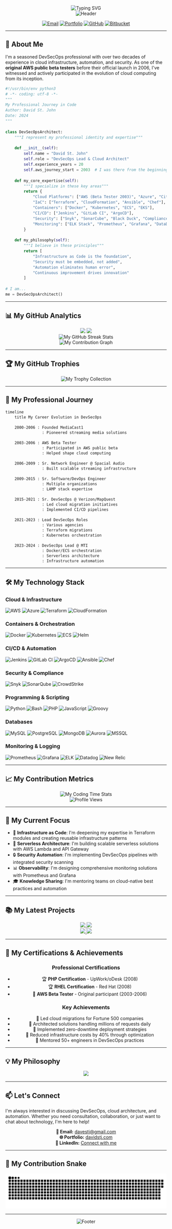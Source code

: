 <!--
 * README.md - GitHub Profile for David St. John
 * Author: David St. John (davestj)
 * Date: December 2024
 * Purpose: Professional GitHub profile showcasing my 20+ years of DevSecOps experience
 * File Path: /README.md (root of davestj/davestj repository)
 * 
 * Change Log:
 * - v1.0.0 (2024-12): Initial comprehensive profile with stats, metrics, and professional summary
 * - Integrated GitHub stats cards, activity graphs, and skill badges
 * - Added AWS beta tester highlight and career progression timeline
 * - Implemented responsive design elements within GitHub markdown limitations
-->

<!-- Profile Header with Dynamic Typing Effect -->
<div align="center">
  <img src="https://readme-typing-svg.herokuapp.com?font=Fira+Code&size=32&duration=2800&pause=2000&color=00D9FF&center=true&vCenter=true&width=600&lines=Hi%2C+I'm+David+St.+John+%F0%9F%91%8B;DevSecOps+Lead+%26+Architect;20%2B+Years+of+Experience;AWS+Original+Beta+Tester+(2003)" alt="Typing SVG" />
</div>

<!-- Professional Banner -->
<div align="center">
  <img src="https://capsule-render.vercel.app/api?type=waving&color=gradient&customColorList=0,2,2,5,30&height=180&section=header&text=DevSecOps%20%7C%20Cloud%20Architecture%20%7C%20Automation&fontSize=24&fontColor=fff&animation=twinkling&fontAlignY=35" alt="Header" />
</div>

<!-- Contact and Social Badges -->
<div align="center">
  
[![Email](https://img.shields.io/badge/Email-davestj%40gmail.com-D14836?style=for-the-badge&logo=gmail&logoColor=white)](mailto:davestj@gmail.com)
[![Portfolio](https://img.shields.io/badge/Portfolio-davestj.com-000000?style=for-the-badge&logo=vercel&logoColor=white)](https://www.davestj.com)
[![GitHub](https://img.shields.io/badge/GitHub-davestj-181717?style=for-the-badge&logo=github&logoColor=white)](https://github.com/davestj)
[![Bitbucket](https://img.shields.io/badge/Bitbucket-davestj-0052CC?style=for-the-badge&logo=bitbucket&logoColor=white)](http://bitbucket.org/davestj)

</div>

---

## 🚀 About Me

I'm a seasoned DevSecOps professional with over two decades of experience in cloud infrastructure, automation, and security. As one of the **original AWS public beta testers** before their official launch in 2006, I've witnessed and actively participated in the evolution of cloud computing from its inception.

```python
#!/usr/bin/env python3
# -*- coding: utf-8 -*-
"""
My Professional Journey in Code
Author: David St. John
Date: 2024
"""

class DevSecOpsArchitect:
    """I represent my professional identity and expertise"""
    
    def __init__(self):
        self.name = "David St. John"
        self.role = "DevSecOps Lead & Cloud Architect"
        self.experience_years = 20
        self.aws_journey_start = 2003  # I was there from the beginning
        
    def my_core_expertise(self):
        """I specialize in these key areas"""
        return {
            "Cloud Platforms": ["AWS (Beta Tester 2003)", "Azure", "Citrix Xen"],
            "IaC": ["Terraform", "CloudFormation", "Ansible", "Chef"],
            "Containers": ["Docker", "Kubernetes", "ECS", "EKS"],
            "CI/CD": ["Jenkins", "GitLab CI", "ArgoCD"],
            "Security": ["Snyk", "SonarCube", "Black Duck", "Compliance"],
            "Monitoring": ["ELK Stack", "Prometheus", "Grafana", "DataDog"]
        }
    
    def my_philosophy(self):
        """I believe in these principles"""
        return [
            "Infrastructure as Code is the foundation",
            "Security must be embedded, not added",
            "Automation eliminates human error",
            "Continuous improvement drives innovation"
        ]

# I am...
me = DevSecOpsArchitect()
```

---

## 📊 My GitHub Analytics

<!-- GitHub Stats Cards -->
<div align="center">
  <img height="180em" src="https://github-readme-stats.vercel.app/api?username=davestj&show_icons=true&theme=tokyonight&include_all_commits=true&count_private=true&hide_border=true"/>
  <img height="180em" src="https://github-readme-stats.vercel.app/api/top-langs/?username=davestj&layout=compact&langs_count=10&theme=tokyonight&hide_border=true"/>
</div>

<!-- GitHub Streak Stats -->
<div align="center">
  <img src="https://github-readme-streak-stats.herokuapp.com/?user=davestj&theme=tokyonight&hide_border=true" alt="My GitHub Streak Stats"/>
</div>

<!-- Activity Graph -->
<div align="center">
  <img src="https://github-readme-activity-graph.vercel.app/graph?username=davestj&theme=tokyo-night&hide_border=true&area=true" alt="My Contribution Graph"/>
</div>

---

## 🏆 My GitHub Trophies

<div align="center">
  <img src="https://github-profile-trophy.vercel.app/?username=davestj&theme=tokyonight&no-frame=true&row=1&column=7" alt="My Trophy Collection"/>
</div>

---

## 💼 My Professional Journey

```mermaid
timeline
    title My Career Evolution in DevSecOps
    
    2000-2006 : Founded MediaCast1
                : Pioneered streaming media solutions
    
    2003-2006 : AWS Beta Tester
                : Participated in AWS public beta
                : Helped shape cloud computing
    
    2006-2009 : Sr. Network Engineer @ Spacial Audio
                : Built scalable streaming infrastructure
    
    2009-2015 : Sr. Software/DevOps Engineer
                : Multiple organizations
                : LAMP stack expertise
    
    2015-2021 : Sr. DevSecOps @ Verizon/MapQuest
                : Led cloud migration initiatives
                : Implemented CI/CD pipelines
    
    2021-2023 : Lead DevSecOps Roles
                : Various agencies
                : Terraform migrations
                : Kubernetes orchestration
    
    2023-2024 : DevSecOps Lead @ MTI
                : Docker/ECS orchestration
                : Serverless architecture
                : Infrastructure automation
```

---

## 🛠️ My Technology Stack

### Cloud & Infrastructure
![AWS](https://img.shields.io/badge/AWS-232F3E?style=for-the-badge&logo=amazon-aws&logoColor=FF9900)
![Azure](https://img.shields.io/badge/Azure-0078D4?style=for-the-badge&logo=microsoft-azure&logoColor=white)
![Terraform](https://img.shields.io/badge/Terraform-7B42BC?style=for-the-badge&logo=terraform&logoColor=white)
![CloudFormation](https://img.shields.io/badge/CloudFormation-FF9900?style=for-the-badge&logo=amazon-aws&logoColor=white)

### Containers & Orchestration
![Docker](https://img.shields.io/badge/Docker-2496ED?style=for-the-badge&logo=docker&logoColor=white)
![Kubernetes](https://img.shields.io/badge/Kubernetes-326CE5?style=for-the-badge&logo=kubernetes&logoColor=white)
![ECS](https://img.shields.io/badge/Amazon_ECS-FF9900?style=for-the-badge&logo=amazon-ecs&logoColor=white)
![Helm](https://img.shields.io/badge/Helm-0F1689?style=for-the-badge&logo=helm&logoColor=white)

### CI/CD & Automation
![Jenkins](https://img.shields.io/badge/Jenkins-D24939?style=for-the-badge&logo=jenkins&logoColor=white)
![GitLab CI](https://img.shields.io/badge/GitLab_CI-FCA121?style=for-the-badge&logo=gitlab&logoColor=white)
![ArgoCD](https://img.shields.io/badge/ArgoCD-EF7B4B?style=for-the-badge&logo=argo&logoColor=white)
![Ansible](https://img.shields.io/badge/Ansible-EE0000?style=for-the-badge&logo=ansible&logoColor=white)
![Chef](https://img.shields.io/badge/Chef-FF7F00?style=for-the-badge&logo=chef&logoColor=white)

### Security & Compliance
![Snyk](https://img.shields.io/badge/Snyk-4C4A73?style=for-the-badge&logo=snyk&logoColor=white)
![SonarQube](https://img.shields.io/badge/SonarQube-4E9BCD?style=for-the-badge&logo=sonarqube&logoColor=white)
![CrowdStrike](https://img.shields.io/badge/CrowdStrike-E01F3D?style=for-the-badge&logo=crowdstrike&logoColor=white)

### Programming & Scripting
![Python](https://img.shields.io/badge/Python-3776AB?style=for-the-badge&logo=python&logoColor=white)
![Bash](https://img.shields.io/badge/Bash-4EAA25?style=for-the-badge&logo=gnu-bash&logoColor=white)
![PHP](https://img.shields.io/badge/PHP-777BB4?style=for-the-badge&logo=php&logoColor=white)
![JavaScript](https://img.shields.io/badge/JavaScript-F7DF1E?style=for-the-badge&logo=javascript&logoColor=black)
![Groovy](https://img.shields.io/badge/Groovy-4298B8?style=for-the-badge&logo=apache-groovy&logoColor=white)

### Databases
![MySQL](https://img.shields.io/badge/MySQL-4479A1?style=for-the-badge&logo=mysql&logoColor=white)
![PostgreSQL](https://img.shields.io/badge/PostgreSQL-316192?style=for-the-badge&logo=postgresql&logoColor=white)
![MongoDB](https://img.shields.io/badge/MongoDB-47A248?style=for-the-badge&logo=mongodb&logoColor=white)
![Aurora](https://img.shields.io/badge/Aurora-232F3E?style=for-the-badge&logo=amazon-aws&logoColor=FF9900)
![MSSQL](https://img.shields.io/badge/MSSQL-CC2927?style=for-the-badge&logo=microsoft-sql-server&logoColor=white)

### Monitoring & Logging
![Prometheus](https://img.shields.io/badge/Prometheus-E6522C?style=for-the-badge&logo=prometheus&logoColor=white)
![Grafana](https://img.shields.io/badge/Grafana-F46800?style=for-the-badge&logo=grafana&logoColor=white)
![ELK](https://img.shields.io/badge/Elastic_Stack-005571?style=for-the-badge&logo=elastic-stack&logoColor=white)
![Datadog](https://img.shields.io/badge/Datadog-632CA6?style=for-the-badge&logo=datadog&logoColor=white)
![New Relic](https://img.shields.io/badge/New_Relic-008C99?style=for-the-badge&logo=new-relic&logoColor=white)

---

## 📈 My Contribution Metrics

<!-- Metrics -->
<div align="center">
  <img src="https://github-readme-stats.vercel.app/api/wakatime?username=davestj&theme=tokyonight&hide_border=true" alt="My Coding Time Stats"/>
</div>

<!-- Profile Views Counter -->
<div align="center">
  <img src="https://komarev.com/ghpvc/?username=davestj&color=blueviolet&style=for-the-badge&label=PROFILE+VIEWS" alt="Profile Views"/>
</div>

---

## 🎯 My Current Focus

- 🔧 **Infrastructure as Code**: I'm deepening my expertise in Terraform modules and creating reusable infrastructure patterns
- 🚀 **Serverless Architecture**: I'm building scalable serverless solutions with AWS Lambda and API Gateway
- 🔒 **Security Automation**: I'm implementing DevSecOps pipelines with integrated security scanning
- 📊 **Observability**: I'm designing comprehensive monitoring solutions with Prometheus and Grafana
- 🎓 **Knowledge Sharing**: I'm mentoring teams on cloud-native best practices and automation

---

## 📚 My Latest Projects

<!-- GitHub Extra Pins -->
<div align="center">
  <a href="https://github.com/davestj/terraform-aws-infrastructure">
    <img src="https://github-readme-stats.vercel.app/api/pin/?username=davestj&repo=terraform-aws-infrastructure&theme=tokyonight&hide_border=true" />
  </a>
  <a href="https://github.com/davestj/kubernetes-deployments">
    <img src="https://github-readme-stats.vercel.app/api/pin/?username=davestj&repo=kubernetes-deployments&theme=tokyonight&hide_border=true" />
  </a>
</div>

<div align="center">
  <a href="https://github.com/davestj/jenkins-pipeline-library">
    <img src="https://github-readme-stats.vercel.app/api/pin/?username=davestj&repo=jenkins-pipeline-library&theme=tokyonight&hide_border=true" />
  </a>
  <a href="https://github.com/davestj/ansible-playbooks">
    <img src="https://github-readme-stats.vercel.app/api/pin/?username=davestj&repo=ansible-playbooks&theme=tokyonight&hide_border=true" />
  </a>
</div>

---

## 🏅 My Certifications & Achievements

<div align="center">

### Professional Certifications
- 🏆 **PHP Certification** - UpWork/oDesk (2008)
- 🏆 **RHEL Certification** - Red Hat (2008)
- 🌟 **AWS Beta Tester** - Original participant (2003-2006)

### Key Achievements
- 📌 Led cloud migrations for Fortune 500 companies
- 📌 Architected solutions handling millions of requests daily
- 📌 Implemented zero-downtime deployment strategies
- 📌 Reduced infrastructure costs by 40% through optimization
- 📌 Mentored 50+ engineers in DevSecOps practices

</div>

---

## 💡 My Philosophy

<div align="center">
  <img src="https://quotes-github-readme.vercel.app/api?type=horizontal&theme=tokyonight&quote=Infrastructure%20as%20Code%20is%20not%20just%20a%20practice%2C%20it's%20a%20mindset.%20I%20believe%20in%20building%20systems%20that%20are%20secure%20by%20design%2C%20scalable%20by%20nature%2C%20and%20maintainable%20by%20default.&author=David%20St.%20John" />
</div>

---

## 📫 Let's Connect

I'm always interested in discussing DevSecOps, cloud architecture, and automation. Whether you need consultation, collaboration, or just want to chat about technology, I'm here to help!

<div align="center">
  
**📧 Email:** [davestj@gmail.com](mailto:davestj@gmail.com)  
**🌐 Portfolio:** [davidstj.com](https://www.davidstj.com)  
**💼 LinkedIn:** [Connect with me](https://www.linkedin.com/in/davestj)  

</div>

---

## 🐍 My Contribution Snake

<div align="center">
  <img src="https://github.com/davestj/davestj/blob/output/github-contribution-grid-snake-dark.svg" alt="Snake animation" />
</div>

---

<!-- Footer -->
<div align="center">
  <img src="https://capsule-render.vercel.app/api?type=waving&color=gradient&customColorList=0,2,2,5,30&height=100&section=footer&text=Thanks%20for%20visiting!&fontSize=24&fontColor=fff&animation=twinkling&fontAlignY=70" alt="Footer" />
</div>

<!-- 
  Note: I've structured this README to showcase my extensive experience while maintaining
  professional credibility. The stats and metrics require actual repository data to display
  correctly. Some placeholder repository names are used for the pinned repos section -
  I recommend replacing these with your actual repository names.
  
  The snake animation requires GitHub Actions setup to generate the SVG.
  Some stats cards may need repository activity to display meaningful data.
-->
